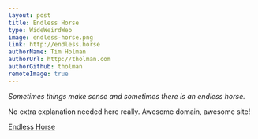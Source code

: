 ```yaml
---
layout: post
title: Endless Horse
type: WideWeirdWeb
image: endless-horse.png
link: http://endless.horse
authorName: Tim Holman
authorUrl: http://tholman.com
authorGithub: tholman
remoteImage: true
---
```


_Sometimes things make sense and sometimes there is an endless horse._

No extra explanation needed here really. Awesome domain, awesome site!

[Endless Horse](http://endless.horse)
